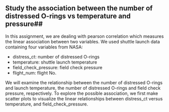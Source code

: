 ## Study the association between the number of distressed O-rings vs temperature and pressure##

In this assignment, we are dealing with pearson correlation which measures the linear association between two variables. We used shuttle launch data containing four variables from NASA:

- distress_ct: number of distressed O-rings
- temperature: shuttle launch temperature
- field_check_pressure: field check pressure
- flight_num: flight No.

We will examine the relationship between the number of distressed O-rings and launch temperature, the number of distressed O-rings and field check pressure, respectively. To explore the possible association, we first make scatter plots to visualize the linear relationships between distress_ct versus temperature, and field_check_pressure. 

